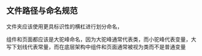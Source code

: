 ## 文件路径与命名规范

文件夹应该使用更具标识性的横杠进行划分命名，

组件和页面都应该是大驼峰命名，因为大驼峰通常代表类，而小驼峰代表变量，大写下划线代表常量，而在底层架构中组件和页面通常被视为类而不是普通变量